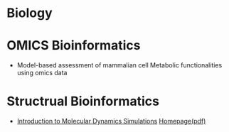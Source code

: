 # Biology

# OMICS Bioinformatics
- Model-based assessment of mammalian cell Metabolic functionalities using omics data   

# Structrual Bioinformatics
- [Introduction to Molecular Dynamics Simulations](https://www.youtube.com/watch?v=yaLPLRO1FLE) [Homepage(pdf)](https://www.westgrid.ca/events/introduction_classical_molecular_dynamics_simulations)   
